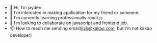 - 👋 Hi, I’m jayden
- 👀 I’m interested in making application for my friend or someone.
- 🌱 I’m currently learning professionally react.js
- 💞️ I’m looking to collaborate on javascript and frontend job.
- 📫 How to reach me sending email(jiyk@kakao.com, but i'm not kakao developer)

<!---
jden66/jden66 is a ✨ special ✨ repository because its `README.md` (this file) appears on your GitHub profile.
You can click the Preview link to take a look at your changes.
--->

